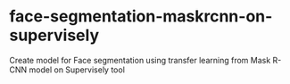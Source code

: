 # face-segmentation-maskrcnn-on-supervisely
Create model for Face segmentation using transfer learning from Mask R-CNN model on Supervisely tool
